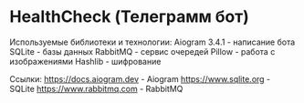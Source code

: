 # HealthCheck (Телеграмм бот)

Используемые библиотеки и технологии:
    Aiogram 3.4.1 - написание бота
    SQLite - базы данных
    RabbitMQ - сервис очередей
    Pillow - работа с изображениями
    Hashlib - шифрование

Ссылки:
    https://docs.aiogram.dev - Aiogram
    https://www.sqlite.org - SQLite
    https://www.rabbitmq.com - RabbitMQ



